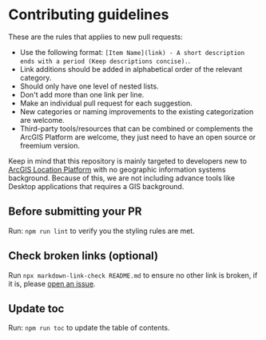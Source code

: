 # Contributing guidelines

These are the rules that applies to new pull requests:

- Use the following format: `[Item Name](link) - A short description ends with a period (Keep descriptions concise).`.
- Link additions should be added in alphabetical order of the relevant category.
- Should only have one level of nested lists.
- Don't add more than one link per line.
- Make an individual pull request for each suggestion.
- New categories or naming improvements to the existing categorization are welcome.
- Third-party tools/resources that can be combined or complements the ArcGIS Platform are welcome, they just need to have an open source or freemium version.

Keep in mind that this repository is mainly targeted to developers new to [ArcGIS Location Platform](https://location.arcgis.com) with no geographic information systems background. Because of this, we are not including advance tools like Desktop applications that requires a GIS background.

## Before submitting your PR

Run: `npm run lint` to verify you the styling rules are met.

## Check broken links (optional)

Run `npx markdown-link-check README.md` to ensure no other link is broken, if it is, please [open an issue](https://github.com/Esri/awesome-arcgis-developers/issues/new).

## Update toc

Run: `npm run toc` to update the table of contents.